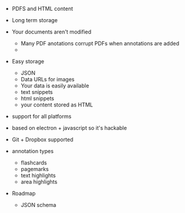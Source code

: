 
- PDFS and HTML content
- Long term storage
- Your documents aren't modified
    - Many PDF anotations corrupt PDFs when annotations are added
    -

- Easy storage
    - JSON
    - Data URLs for images
    - Your data is easily available
    - text snippets
    - html snippets
    - your content stored as HTML

- support for all platforms
- based on electron + javascript so it's hackable
- Git + Dropbox supported
- annotation types
    - flashcards
    - pagemarks
    - text highlights
    - area highlights
- Roadmap
    - JSON schema
